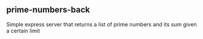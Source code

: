 ## prime-numbers-back

Simple express server that returns a list of prime numbers and its sum given a certain limit
